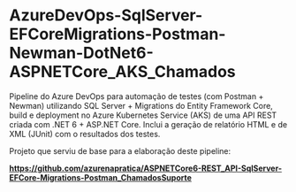 # AzureDevOps-SqlServer-EFCoreMigrations-Postman-Newman-DotNet6-ASPNETCore_AKS_Chamados
Pipeline do Azure DevOps para automação de testes (com Postman + Newman) utilizando SQL Server + Migrations do Entity Framework Core, build e deployment no Azure Kubernetes Service (AKS) de uma API REST criada com .NET 6 + ASP.NET Core. Inclui a geração de relatório HTML e de XML (JUnit) com o resultados dos testes.

Projeto que serviu de base para a elaboração deste pipeline:

**https://github.com/azurenapratica/ASPNETCore6-REST_API-SqlServer-EFCore-Migrations-Postman_ChamadosSuporte**
